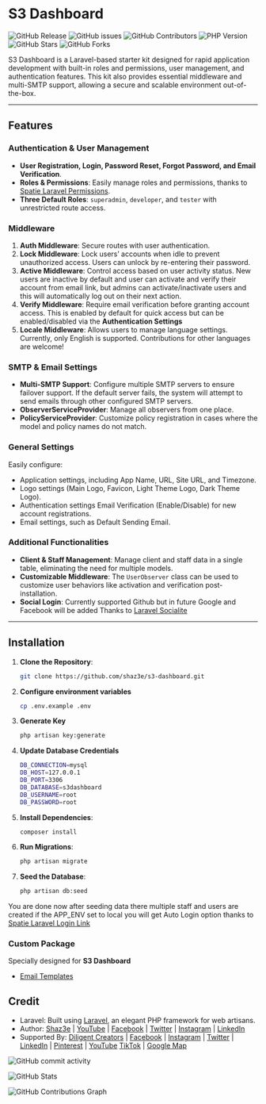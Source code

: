 # S3 Dashboard

![GitHub Release](https://img.shields.io/github/v/release/shaz3e/s3-dashboard)
![GitHub issues](https://img.shields.io/github/issues/shaz3e/s3-dashboard)
![GitHub Contributors](https://img.shields.io/github/contributors/shaz3e/s3-dashboard)
![PHP Version](https://img.shields.io/packagist/php-v/laravel/laravel)
![GitHub Stars](https://img.shields.io/github/stars/shaz3e/s3-dashboard)
![GitHub Forks](https://img.shields.io/github/forks/shaz3e/s3-dashboard)

S3 Dashboard is a Laravel-based starter kit designed for rapid application development with built-in roles and permissions, user management, and authentication features. This kit also provides essential middleware and multi-SMTP support, allowing a secure and scalable environment out-of-the-box.

---

## Features

### Authentication & User Management

-   **User Registration, Login, Password Reset, Forgot Password, and Email Verification**.
-   **Roles & Permissions**: Easily manage roles and permissions, thanks to [Spatie Laravel Permissions](https://spatie.be/docs/laravel-permission/).
-   **Three Default Roles**: `superadmin`, `developer`, and `tester` with unrestricted route access.

### Middleware

1. **Auth Middleware**: Secure routes with user authentication.
2. **Lock Middleware**: Lock users’ accounts when idle to prevent unauthorized access. Users can unlock by re-entering their password.
3. **Active Middleware**: Control access based on user activity status. New users are inactive by default and user can activate and verify their account from email link, but admins can activate/inactivate users and this will automatically log out on their next action.
4. **Verify Middleware**: Require email verification before granting account access. This is enabled by default for quick access but can be enabled/disabled via the **Authentication Settings**
5. **Locale Middleware**: Allows users to manage language settings. Currently, only English is supported. Contributions for other languages are welcome!

### SMTP & Email Settings

-   **Multi-SMTP Support**: Configure multiple SMTP servers to ensure failover support. If the default server fails, the system will attempt to send emails through other configured SMTP servers.
-   **ObserverServiceProvider**: Manage all observers from one place.
-   **PolicyServiceProvider**: Customize policy registration in cases where the model and policy names do not match.

### General Settings

Easily configure:

-   Application settings, including App Name, URL, Site URL, and Timezone.
-   Logo settings (Main Logo, Favicon, Light Theme Logo, Dark Theme Logo).
-   Authentication settings Email Verification (Enable/Disable) for new account registrations.
-   Email settings, such as Default Sending Email.

### Additional Functionalities

-   **Client & Staff Management**: Manage client and staff data in a single table, eliminating the need for multiple models.
-   **Customizable Middleware**: The `UserObserver` class can be used to customize user behaviors like activation and verification post-installation.
-   **Social Login**: Currently supported Github but in future Google and Facebook will be added Thanks to [Laravel Socialite](https://laravel.com/docs/11.x/socialite)

---

## Installation

1. **Clone the Repository**:
    ```bash
    git clone https://github.com/shaz3e/s3-dashboard.git
    ```
2. **Configure environment variables**
    ```bash
    cp .env.example .env
    ```
3. **Generate Key**
    ```bash
    php artisan key:generate
    ```
4. **Update Database Credentials**
    ```bash
    DB_CONNECTION=mysql
    DB_HOST=127.0.0.1
    DB_PORT=3306
    DB_DATABASE=s3dashboard
    DB_USERNAME=root
    DB_PASSWORD=root
    ```
5. **Install Dependencies**:
    ```bash
    composer install
    ```
6. **Run Migrations**:
    ```bash
    php artisan migrate
    ```
7. **Seed the Database**:
    ```bash
    php artisan db:seed
    ```

You are done now after seeding data there multiple staff and users are created
if the APP_ENV set to local you will get Auto Login option thanks to [Spatie Laravel Login Link](https://github.com/spatie/laravel-login-link)

### Custom Package

Specially designed for **S3 Dashboard**

-   [Email Templates](https://github.com/Shaz3e/email-templates/)

## Credit

-   Laravel: Built using [Laravel](https://laravel.com/), an elegant PHP framework for web artisans.
-   Author: [Shaz3e](https://www.shaz3e.com) | [YouTube](https://www.youtube.com/@shaz3e) | [Facebook](https://www.facebook.com/shaz3e) | [Twitter](https://twitter.com/shaz3e) | [Instagram](https://www.instagram.com/shaz3e) | [LinkedIn](https://www.linkedin.com/in/shaz3e/)
-   Supported By: [Diligent Creators](https://www.diligentcreators.com) | [Facebook](https://www.facebook.com/diligentcreators) | [Instagram](https://www.instagram.com/diligentcreators/) | [Twitter](https://twitter.com/diligentcreator) | [LinkedIn](https://www.linkedin.com/company/diligentcreators/) | [Pinterest](https://www.pinterest.com/DiligentCreators/) | [YouTube](https://www.youtube.com/@diligentcreator) [TikTok](https://www.tiktok.com/@diligentcreators) | [Google Map](https://g.page/diligentcreators)

![GitHub commit activity](https://img.shields.io/github/commit-activity/m/shaz3e/email-templates)

![GitHub Stats](https://github-readme-stats.vercel.app/api?username=shaz3e&show_icons=true&count_private=true&theme=default)

![GitHub Contributions Graph](https://github-profile-summary-cards.vercel.app/api/cards/profile-details?username=shaz3e&theme=default)
